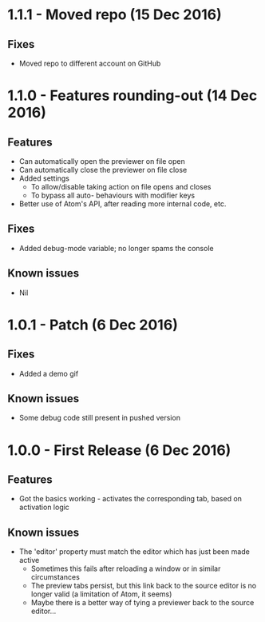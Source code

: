 # 1.1.1 - Moved repo (15 Dec 2016)
## Fixes
* Moved repo to different account on GitHub

# 1.1.0 - Features rounding-out (14 Dec 2016)
## Features
* Can automatically open the previewer on file open
* Can automatically close the previewer on file close
* Added settings
  * To allow/disable taking action on file opens and closes
  * To bypass all auto- behaviours with modifier keys
* Better use of Atom's API, after reading more internal code, etc.

## Fixes
* Added debug-mode variable; no longer spams the console

## Known issues
* Nil


# 1.0.1 - Patch (6 Dec 2016)
## Fixes
* Added a demo gif

## Known issues
* Some debug code still present in pushed version


# 1.0.0 - First Release (6 Dec 2016)
## Features
* Got the basics working - activates the corresponding tab, based on activation logic

## Known issues
* The 'editor' property must match the editor which has just been made active
  * Sometimes this fails after reloading a window or in similar circumstances
  * The preview tabs persist, but this link back to the source editor is no longer valid (a limitation of Atom, it seems)
  * Maybe there is a better way of tying a previewer back to the source editor...
